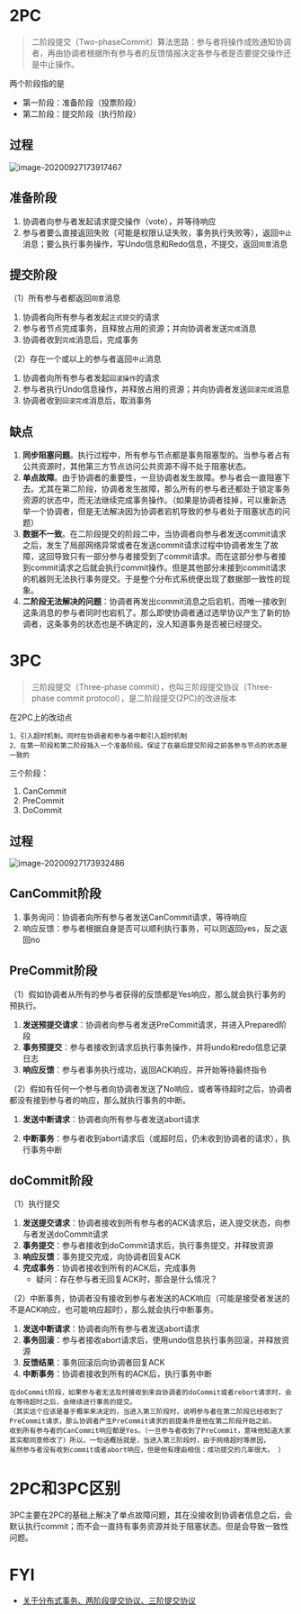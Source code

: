 # 2PC
> 二阶段提交（Two-phaseCommit）算法思路：参与者将操作成败通知协调者，再由协调者根据所有参与者的反馈情报决定各参与者是否要提交操作还是中止操作。

两个阶段指的是
- 第一阶段：准备阶段（投票阶段）
- 第二阶段：提交阶段（执行阶段）

## 过程
![image-20200927173917467](resources/2PC和3PC/image-20200927173917467.png)

## 准备阶段
1. 协调者向参与者发起请求提交操作（vote），并等待响应
2. 参与者要么直接返回失败（可能是权限认证失败，事务执行失败等），返回`中止`消息；要么执行事务操作，写Undo信息和Redo信息，不提交，返回`同意`消息

## 提交阶段

（1）所有参与者都返回`同意`消息
1. 协调者向所有参与者发起`正式提交`的请求
2. 参与者节点完成事务，且释放占用的资源；并向协调者发送`完成`消息
3. 协调者收到`完成`消息后，完成事务

（2）存在一个或以上的参与者返回`中止`消息
1. 协调者向所有参与者发起`回滚操作`的请求
2. 参与者执行Undo信息操作，并释放占用的资源；并向协调者发送`回滚完成`消息
3. 协调者收到`回滚完成`消息后，取消事务

## 缺点

1. **同步阻塞问题**。执行过程中，所有参与节点都是事务阻塞型的。当参与者占有公共资源时，其他第三方节点访问公共资源不得不处于阻塞状态。
2. **单点故障**。由于协调者的重要性，一旦协调者发生故障。参与者会一直阻塞下去。尤其在第二阶段，协调者发生故障，那么所有的参与者还都处于锁定事务资源的状态中，而无法继续完成事务操作。（如果是协调者挂掉，可以重新选举一个协调者，但是无法解决因为协调者宕机导致的参与者处于阻塞状态的问题）
3. **数据不一致**。在二阶段提交的阶段二中，当协调者向参与者发送commit请求之后，发生了局部网络异常或者在发送commit请求过程中协调者发生了故障，这回导致只有一部分参与者接受到了commit请求。而在这部分参与者接到commit请求之后就会执行commit操作。但是其他部分未接到commit请求的机器则无法执行事务提交。于是整个分布式系统便出现了数据部一致性的现象。
4. **二阶段无法解决的问题**：协调者再发出commit消息之后宕机，而唯一接收到这条消息的参与者同时也宕机了。那么即使协调者通过选举协议产生了新的协调者，这条事务的状态也是不确定的，没人知道事务是否被已经提交。

# 3PC
> 三阶段提交（Three-phase commit），也叫三阶段提交协议（Three-phase commit protocol），是二阶段提交(2PC)的改进版本

在2PC上的改动点

```
1、引入超时机制。同时在协调者和参与者中都引入超时机制
2、在第一阶段和第二阶段插入一个准备阶段。保证了在最后提交阶段之前各参与节点的状态是一致的
```

三个阶段：
1. CanCommit
2. PreCommit
3. DoCommit

## 过程
![image-20200927173932486](resources/2PC和3PC/image-20200927173932486.png)

## CanCommit阶段
1. 事务询问：协调者向所有参与者发送CanCommit请求，等待响应
2. 响应反馈：参与者根据自身是否可以顺利执行事务，可以则返回yes，反之返回no

## PreCommit阶段
（1）假如协调者从所有的参与者获得的反馈都是Yes响应，那么就会执行事务的预执行。
1. **发送预提交请求**：协调者向参与者发送PreCommit请求，并进入Prepared阶段
2. **事务预提交**：参与者接收到请求后执行事务操作，并将undo和redo信息记录日志
3. **响应反馈**：参与者事务执行成功，返回ACK响应，并开始等待最终指令

（2）假如有任何一个参与者向协调者发送了No响应，或者等待超时之后，协调者都没有接到参与者的响应，那么就执行事务的中断。

1. **发送中断请求**：协调者向所有参与者发送abort请求

2. **中断事务**：参与者收到abort请求后（或超时后，仍未收到协调者的请求），执行事务中断

## doCommit阶段

（1）执行提交

1. **发送提交请求**：协调者接收到所有参与者的ACK请求后，进入提交状态，向参与者发送doCommit请求
2. **事务提交**：参与者接收到doCommit请求后，执行事务提交，并释放资源
3. **响应反馈**：事务提交完成，向协调者回复ACK
4. **完成事务**：协调者接收到所有的ACK后，完成事务   
    - 疑问：存在参与者无回复ACK时，那会是什么情况？

（2）中断事务，协调者没有接收到参与者发送的ACK响应（可能是接受者发送的不是ACK响应，也可能响应超时），那么就会执行中断事务。

1. **发送中断请求**：协调者向所有参与者发送abort请求
2. **事务回滚**：参与者接收abort请求后，使用undo信息执行事务回滚，并释放资源
3. **反馈结果**：事务回滚后向协调者回复ACK
4. **中断事务**：协调者接收到所有的ACK后，执行事务中断
```
在doCommit阶段，如果参与者无法及时接收到来自协调者的doCommit或者rebort请求时，会在等待超时之后，会继续进行事务的提交。
（其实这个应该是基于概率来决定的，当进入第三阶段时，说明参与者在第二阶段已经收到了PreCommit请求，那么协调者产生PreCommit请求的前提条件是他在第二阶段开始之前，
收到所有参与者的CanCommit响应都是Yes。（一旦参与者收到了PreCommit，意味他知道大家其实都同意修改了）所以，一句话概括就是，当进入第三阶段时，由于网络超时等原因，
虽然参与者没有收到commit或者abort响应，但是他有理由相信：成功提交的几率很大。 ）
```

# 2PC和3PC区别

3PC主要在2PC的基础上解决了单点故障问题，其在没接收到协调者信息之后，会默认执行commit；而不会一直持有事务资源并处于阻塞状态。但是会导致一致性问题。

# FYI
- [关于分布式事务、两阶段提交协议、三阶提交协议](http://www.hollischuang.com/archives/681)


